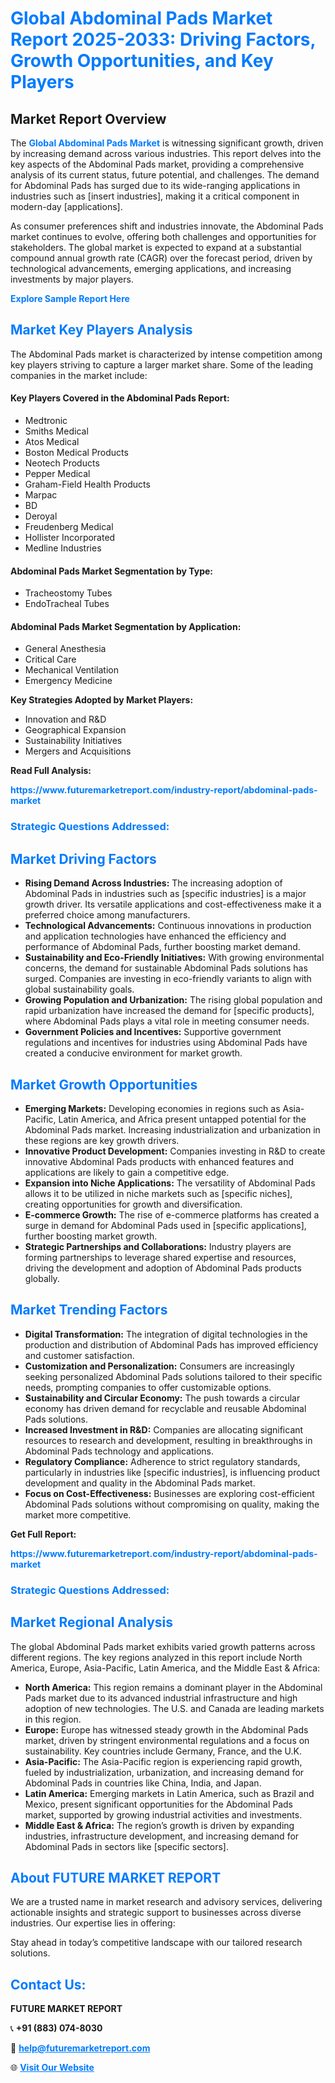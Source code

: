 <h1 style="color: #007BFF;">Global Abdominal Pads Market Report 2025-2033: Driving Factors, Growth Opportunities, and Key Players</h1>

<section id="overview">
<h2>Market Report Overview</h2>
<p>The <a href="https://www.futuremarketreport.com/industry-report/abdominal-pads-market" style="color: #007BFF; text-decoration: none;"><strong>Global Abdominal Pads Market</strong></a> is witnessing significant growth, driven by increasing demand across various industries. This report delves into the key aspects of the Abdominal Pads market, providing a comprehensive analysis of its current status, future potential, and challenges. The demand for Abdominal Pads has surged due to its wide-ranging applications in industries such as [insert industries], making it a critical component in modern-day [applications].</p>
<p>As consumer preferences shift and industries innovate, the Abdominal Pads market continues to evolve, offering both challenges and opportunities for stakeholders. The global market is expected to expand at a substantial compound annual growth rate (CAGR) over the forecast period, driven by technological advancements, emerging applications, and increasing investments by major players.</p>
</section>

<section id="overview">
<p><a href="https://www.futuremarketreport.com/request-sample/reportId=33930" style="color: #007BFF; text-decoration: none;"><strong>Explore Sample Report Here</strong></a></p>
</section>

<section id="key-players">
<h2 style="color: #007BFF;">Market Key Players Analysis</h2>
<p>The Abdominal Pads market is characterized by intense competition among key players striving to capture a larger market share. Some of the leading companies in the market include:</p>
<h4>Key Players Covered in the Abdominal Pads Report:</h4>
<ul><li>Medtronic</li><li>Smiths Medical</li><li>Atos Medical</li><li>Boston Medical Products</li><li>Neotech Products</li><li>Pepper Medical</li><li>Graham-Field Health Products</li><li>Marpac</li><li>BD</li><li>Deroyal</li><li>Freudenberg Medical</li><li>Hollister Incorporated</li><li>Medline Industries</li></ul>
<h4>Abdominal Pads Market Segmentation by Type:</h4>
<ul><li>Tracheostomy Tubes</li><li>EndoTracheal Tubes</li></ul>

<h4>Abdominal Pads Market Segmentation by Application:</h4>
<ul><li>General Anesthesia</li><li>Critical Care</li><li>Mechanical Ventilation</li><li>Emergency Medicine</li></ul>
<p><strong>Key Strategies Adopted by Market Players:</strong></p>
<ul>
<li>Innovation and R&D</li>
<li>Geographical Expansion</li>
<li>Sustainability Initiatives</li>
<li>Mergers and Acquisitions</li>
</ul>
</section>

<section>
<p><strong>Read Full Analysis: </strong></p><a href="https://www.futuremarketreport.com/industry-report/abdominal-pads-market" style="color: #007BFF; text-decoration: none;"><strong>https://www.futuremarketreport.com/industry-report/abdominal-pads-market</strong></a>
<h3 style="color: #007BFF;">Strategic Questions Addressed:</h3>
</section>

<section id="driving-factors">
<h2 style="color: #007BFF;">Market Driving Factors</h2>
<ul>
<li><strong>Rising Demand Across Industries:</strong> The increasing adoption of Abdominal Pads in industries such as [specific industries] is a major growth driver. Its versatile applications and cost-effectiveness make it a preferred choice among manufacturers.</li>
<li><strong>Technological Advancements:</strong> Continuous innovations in production and application technologies have enhanced the efficiency and performance of Abdominal Pads, further boosting market demand.</li>
<li><strong>Sustainability and Eco-Friendly Initiatives:</strong> With growing environmental concerns, the demand for sustainable Abdominal Pads solutions has surged. Companies are investing in eco-friendly variants to align with global sustainability goals.</li>
<li><strong>Growing Population and Urbanization:</strong> The rising global population and rapid urbanization have increased the demand for [specific products], where Abdominal Pads plays a vital role in meeting consumer needs.</li>
<li><strong>Government Policies and Incentives:</strong> Supportive government regulations and incentives for industries using Abdominal Pads have created a conducive environment for market growth.</li>
</ul>
</section>

<section id="growth-opportunities">
<h2 style="color: #007BFF;">Market Growth Opportunities</h2>
<ul>
<li><strong>Emerging Markets:</strong> Developing economies in regions such as Asia-Pacific, Latin America, and Africa present untapped potential for the Abdominal Pads market. Increasing industrialization and urbanization in these regions are key growth drivers.</li>
<li><strong>Innovative Product Development:</strong> Companies investing in R&D to create innovative Abdominal Pads products with enhanced features and applications are likely to gain a competitive edge.</li>
<li><strong>Expansion into Niche Applications:</strong> The versatility of Abdominal Pads allows it to be utilized in niche markets such as [specific niches], creating opportunities for growth and diversification.</li>
<li><strong>E-commerce Growth:</strong> The rise of e-commerce platforms has created a surge in demand for Abdominal Pads used in [specific applications], further boosting market growth.</li>
<li><strong>Strategic Partnerships and Collaborations:</strong> Industry players are forming partnerships to leverage shared expertise and resources, driving the development and adoption of Abdominal Pads products globally.</li>
</ul>
</section>

<section id="trending-factors">
<h2 style="color: #007BFF;">Market Trending Factors</h2>
<ul>
<li><strong>Digital Transformation:</strong> The integration of digital technologies in the production and distribution of Abdominal Pads has improved efficiency and customer satisfaction.</li>
<li><strong>Customization and Personalization:</strong> Consumers are increasingly seeking personalized Abdominal Pads solutions tailored to their specific needs, prompting companies to offer customizable options.</li>
<li><strong>Sustainability and Circular Economy:</strong> The push towards a circular economy has driven demand for recyclable and reusable Abdominal Pads solutions.</li>
<li><strong>Increased Investment in R&D:</strong> Companies are allocating significant resources to research and development, resulting in breakthroughs in Abdominal Pads technology and applications.</li>
<li><strong>Regulatory Compliance:</strong> Adherence to strict regulatory standards, particularly in industries like [specific industries], is influencing product development and quality in the Abdominal Pads market.</li>
<li><strong>Focus on Cost-Effectiveness:</strong> Businesses are exploring cost-efficient Abdominal Pads solutions without compromising on quality, making the market more competitive.</li>
</ul>
</section>

<section>
<p><strong>Get Full Report: </strong></p><a href="https://www.futuremarketreport.com/industry-report/abdominal-pads-market" style="color: #007BFF; text-decoration: none;"><strong>https://www.futuremarketreport.com/industry-report/abdominal-pads-market</strong></a>
<h3 style="color: #007BFF;">Strategic Questions Addressed:</h3>
</section>


<section id="regional-analysis">
<h2 style="color: #007BFF;">Market Regional Analysis</h2>
<p>The global Abdominal Pads market exhibits varied growth patterns across different regions. The key regions analyzed in this report include North America, Europe, Asia-Pacific, Latin America, and the Middle East & Africa:</p>
<ul>
<li><strong>North America:</strong> This region remains a dominant player in the Abdominal Pads market due to its advanced industrial infrastructure and high adoption of new technologies. The U.S. and Canada are leading markets in this region.</li>
<li><strong>Europe:</strong> Europe has witnessed steady growth in the Abdominal Pads market, driven by stringent environmental regulations and a focus on sustainability. Key countries include Germany, France, and the U.K.</li>
<li><strong>Asia-Pacific:</strong> The Asia-Pacific region is experiencing rapid growth, fueled by industrialization, urbanization, and increasing demand for Abdominal Pads in countries like China, India, and Japan.</li>
<li><strong>Latin America:</strong> Emerging markets in Latin America, such as Brazil and Mexico, present significant opportunities for the Abdominal Pads market, supported by growing industrial activities and investments.</li>
<li><strong>Middle East & Africa:</strong> The region’s growth is driven by expanding industries, infrastructure development, and increasing demand for Abdominal Pads in sectors like [specific sectors].</li>
</ul>
</section>

<footer>
<h2 style="color: #007BFF;">About FUTURE MARKET REPORT</h2>
<p>We are a trusted name in market research and advisory services, delivering actionable insights and strategic support to businesses across diverse industries. Our expertise lies in offering:</p>

<p>Stay ahead in today’s competitive landscape with our tailored research solutions.</p>

<h2 style="color: #007BFF;">Contact Us:</h2>
<p><strong>FUTURE MARKET REPORT</strong></p>
<p>📞 <strong>+91 (883) 074-8030</strong></p>
<p>📧 <strong><a href="mailto:help@futuremarketreport.com" style="color: #007BFF;">help@futuremarketreport.com</a></strong></p>
<p>🌐 <strong><a href="https://www.futuremarketreport.com/" style="color: #007BFF;">Visit Our Website</a></strong></p>
</footer>